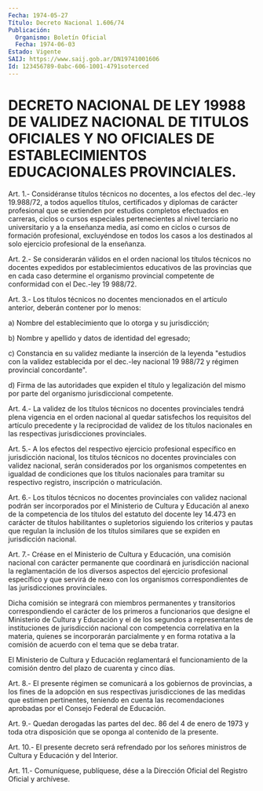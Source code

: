 ```yaml
---
Fecha: 1974-05-27
Título: Decreto Nacional 1.606/74
Publicación:
  Organismo: Boletín Oficial
  Fecha: 1974-06-03
Estado: Vigente
SAIJ: https://www.saij.gob.ar/DN19741001606
Id: 123456789-0abc-606-1001-4791soterced
---
```

# DECRETO NACIONAL DE LEY 19988 DE VALIDEZ NACIONAL DE TITULOS OFICIALES Y NO OFICIALES DE ESTABLECIMIENTOS EDUCACIONALES PROVINCIALES.

<a id="1"></a>
Art.  1.-  Considéranse  títulos  técnicos  no docentes, a los efectos    del   dec.-ley  19.988/72,  a  todos  aquellos  títulos, certificados y diplomas  de  carácter  profesional que se extienden por  estudios  completos efectuados en carreras,  ciclos  o  cursos especiales pertenecientes  al  nivel terciario no universitario y a la  enseñanza  media, así como en  ciclos  o  cursos  de  formación profesional, excluyéndose  en  todos  los casos a los destinados al solo ejercicio profesional de la enseñanza.

<a id="2"></a>
Art.  2.-  Se  considerarán  válidos  en el orden nacional los títulos    técnicos  no  docentes  expedidos  por  establecimientos educativos  de  las  provincias  que  en  cada  caso  determine  el organismo provincial  competente  de conformidad con el Dec.-ley 19 988/72.

<a id="3"></a>
Art.  3.-  Los  títulos técnicos no docentes mencionados en el artículo anterior, deberán contener por lo menos:

a) Nombre del establecimiento  que  lo  otorga  y  su jurisdicción;

b)  Nombre  y  apellido  y  datos  de identidad del egresado;

c) Constancia en su validez mediante  la  inserción  de  la leyenda "estudios  con  la validez establecida por el dec.-ley nacional  19 988/72 y régimen provincial concordante".

d) Firma de las autoridades  que  expiden  el título y legalización del  mismo  por  parte  del  organismo  jurisdiccional  competente.

<a id="4"></a>
Art.  4.-  La  validez  de  los  títulos  técnicos no docentes provinciales tendrá plena vigencia en el orden nacional  al  quedar satisfechos los requisitos del artículo precedente y la reciprocidad    de   validez  de  los  títulos  nacionales  en  las respectivas jurisdicciones provinciales.

<a id="5"></a>
Art.  5.-  A  los efectos del respectivo ejercicio profesional específico  en  jurisdicción  nacional,  los  títulos  técnicos  no docentes provinciales  con validez nacional, serán considerados por los organismos competentes  en  igualdad  de  condiciones  que  los títulos    nacionales    para   tramitar  su  respectivo  registro, inscripción o matriculación.

<a id="6"></a>
Art.  6.-  Los  títulos  técnicos no docentes provinciales con validez  nacional  podrán ser incorporados  por  el  Ministerio  de Cultura y Educación  al  anexo de la competencia de los títulos del estatuto del docente ley 14.473 en carácter de títulos habilitantes o supletorios  siguiendo  los  criterios  y pautas que regulan  la  inclusión  de los títulos similares que se expiden  en jurisdicción nacional.

<a id="7"></a>
Art.  7.-  Créase en el Ministerio de Cultura y Educación, una comisión  nacional   con  carácter  permanente  que  coordinará  en jurisdicción nacional  la  reglamentación  de los diversos aspectos del ejercicio profesional específico y que servirá  de nexo con los organismos  correspondientes  de  las  jurisdicciones provinciales.

Dicha comisión se integrará con miembros permanentes y transitorios  correspondiendo  el  carácter    de  los  primeros  a funcionarios que designe el Ministerio de Cultura  y Educación y el de  los segundos a representantes de instituciones de  jurisdicción nacional  con  competencia  correlativa  en  la materia, quienes se incorporarán  parcialmente y en forma rotativa  a  la  comisión  de acuerdo con el tema que se deba tratar.

El Ministerio de Cultura y Educación reglamentará el funcionamiento  de la comisión dentro del plazo de cuarenta y cinco días.

<a id="8"></a>
Art.  8.- El presente régimen se comunicará a los gobiernos de provincias,   a  los  fines  de  la  adopción  en  sus  respectivas jurisdicciones  de las medidas que estimen pertinentes, teniendo en cuenta las recomendaciones  aprobadas  por  el  Consejo  Federal de Educación.

<a id="9"></a>
Art. 9.- Quedan derogadas las partes del dec. 86 del 4 de enero de 1973  y  toda  otra disposición que se oponga al contenido de la presente.

<a id="10"></a>
Art.  10.- El presente decreto será refrendado por los señores ministros de Cultura y Educación y del Interior.

<a id="11"></a>
Art. 11.- Comuníquese, publíquese, dése a la Dirección Oficial del Registro Oficial y archívese.